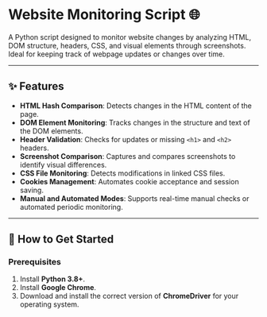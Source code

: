 # Website Monitoring Script 🌐

A Python script designed to monitor website changes by analyzing HTML, DOM structure, headers, CSS, and visual elements through screenshots. Ideal for keeping track of webpage updates or changes over time.

---

## ✨ Features

- **HTML Hash Comparison**: Detects changes in the HTML content of the page.
- **DOM Element Monitoring**: Tracks changes in the structure and text of the DOM elements.
- **Header Validation**: Checks for updates or missing `<h1>` and `<h2>` headers.
- **Screenshot Comparison**: Captures and compares screenshots to identify visual differences.
- **CSS File Monitoring**: Detects modifications in linked CSS files.
- **Cookies Management**: Automates cookie acceptance and session saving.
- **Manual and Automated Modes**: Supports real-time manual checks or automated periodic monitoring.

---

## 🚀 How to Get Started

### Prerequisites

1. Install **Python 3.8+**.
2. Install **Google Chrome**.
3. Download and install the correct version of **ChromeDriver** for your operating system.
